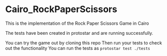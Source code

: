 # Cairo_RockPaperScissors
This is the implementation of the Rock Paper Scissors Game in Cairo

The tests have been created in protostar and are running successfully. 

You can try the game out by cloning this repo
Then run your tests to check out the functionality
You can run the tests as `protostar test ./tests` 

